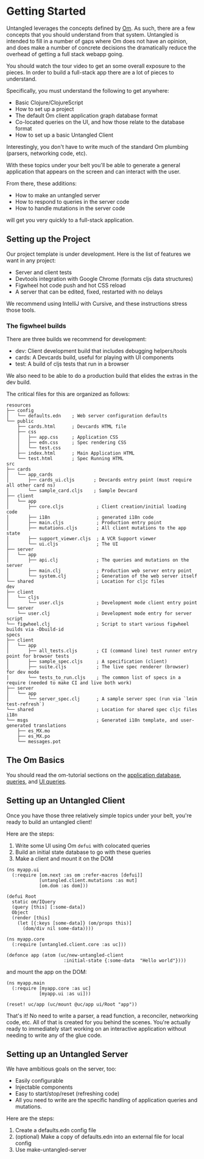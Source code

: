 # Getting Started

Untangled leverages the concepts defined by [Om](http://www.github.com/omcljs/om). As such, there
are a few concepts that you should understand from that system. Untangled is intended to
fill in a number of gaps where Om does not have an opinion, and does make a number
of concrete decisions the dramatically reduce the overhead of getting a full stack webapp going.

You should watch the tour video to get an some overall exposure to the
pieces. In order to build a full-stack app there are a lot of pieces to
understand. 

Specifically, you must understand the following to get anywhere:

- Basic Clojure/ClojureScript
- How to set up a project
- The default Om client application graph database format
- Co-located queries on the UI, and how those relate to the database format
- How to set up a basic Untangled Client

Interestingly, you don't have to write much of the standard Om plumbing
(parsers, networking code, etc).

With these topics under your belt you'll be able to generate
a general application that appears on the screen and can interact with
the user.

From there, these additions:

- How to make an untangled server
- How to respond to queries in the server code
- How to handle mutations in the server code

will get you very quickly to a full-stack application.

## Setting up the Project

Our project template is under development. Here is the list of features
we want in any project:

- Server and client tests
- Devtools integration with Google Chrome (formats cljs data structures)
- Figwheel hot code push and hot CSS reload
- A server that can be edited, fixed, restarted with no delays

We recommend using IntelliJ with Cursive, and these instructions
stress those tools.

### The figwheel builds

There are three builds we recommend for development:

- dev: Client development build that includes debugging helpers/tools
- cards: A Devcards build, useful for playing with UI components
- test: A build of cljs tests that run in a browser

We also need to be able to do a production build that elides the extras
in the dev build.

The critical files for this are organized as follows:

```
resources
├── config
│   └── defaults.edn    ; Web server configuration defaults
└── public
    ├── cards.html      ; Devcards HTML file
    ├── css
    │   ├── app.css     ; Application CSS
    │   ├── edn.css     ; Spec rendering CSS 
    │   └── test.css
    ├── index.html      ; Main Application HTML
    └── test.html       ; Spec Running HTML
src
├── cards
│   └── app_cards
│       ├── cards_ui.cljs       ; Devcards entry point (must require all other card ns)
│       └── sample_card.cljs    ; Sample Devcard
├── client
│   └── app
│       ├── core.cljs            ; Client creation/initial loading code
│       ├── i18n                 ; generated i18n code
│       ├── main.cljs            ; Production entry point
│       ├── mutations.cljs       ; All client mutations to the app state
│       ├── support_viewer.cljs  ; A VCR Support viewer
│       └── ui.cljs              ; The UI
├── server
│   └── app
│       ├── api.clj              ; The queries and mutations on the server
│       ├── main.clj             ; Production web server entry point
│       └── system.clj           ; Generation of the web server itself
└── shared                       ; Location for cljc files
dev
├── client
│   └── cljs
│       └── user.cljs            ; Development mode client entry point
└── server
    └── user.clj                 ; Development mode entry for server 
script
└── figwheel.clj                 ; Script to start various figwheel builds via -Dbuild-id
specs
├── client
│   └── app
│       ├── all_tests.cljs       ; CI (command line) test runner entry point for browser tests
│       ├── sample_spec.cljs     ; A specification (client)
│       ├── suite.cljs           ; The live spec renderer (browser) for dev mode
│       └── tests_to_run.cljs    ; The common list of specs in a require (needed to make CI and live both work)
├── server
│   └── app
│       └── server_spec.clj      ; A sample server spec (run via `lein test-refresh`)
└── shared                       ; Location for shared spec cljc files
i18n
└── msgs                         ; Generated i18n template, and user-generated translations
    ├── es_MX.mo
    ├── es_MX.po
    └── messages.pot
```


## The Om Basics

You should read the om-tutorial sections on the
[application database](https://awkay.github.io/om-tutorial/#!/om_tutorial.C_App_Database),
[queries](https://awkay.github.io/om-tutorial/#!/om_tutorial.D_Queries), and
[UI queries](https://awkay.github.io/om-tutorial/#!/om_tutorial.E_UI_Queries_and_State).

## Setting up an Untangled Client

Once you have those three relatively simple topics under your belt, 
you're ready to build an untangled client!

Here are the steps:

1. Write some UI using Om `defui` with colocated queries
2. Build an initial state database to go with these queries
3. Make a client and mount it on the DOM

```
(ns myapp.ui
  (:require [om.next :as om :refer-macros [defui]]
            [untangled.client.mutations :as mut]
            [om.dom :as dom]))

(defui Root
  static om/IQuery
  (query [this] [:some-data])
  Object
  (render [this]
    (let [{:keys [some-data]} (om/props this)]
      (dom/div nil some-data))))
```

```
(ns myapp.core
  (:require [untangled.client.core :as uc]))

(defonce app (atom (uc/new-untangled-client
                     :initial-state {:some-data  "Hello world"})))
```

and mount the app on the DOM:

```
(ns myapp.main
  (:require [myapp.core :as uc]
            [myapp.ui :as ui]))
            
(reset! uc/app (uc/mount @uc/app ui/Root "app"))
```

That's it! No need to write a parser, a read function, a reconciler, networking code, etc. All 
of that is created for you behind the scenes. You're actually ready to 
immediately start working on an interactive application without needing
to write any of the glue code.


## Setting up an Untangled Server

We have ambitious goals on the server, too:

- Easily configurable
- Injectable components
- Easy to start/stop/reset (refreshing code)
- All you need to write are the specific handling of application
queries and mutations. 

Here are the steps:

1. Create a defaults.edn config file
2. (optional) Make a copy of defaults.edn into an external file for local config
3. Use make-untangled-server



